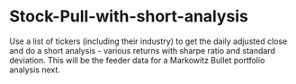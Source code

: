 # Stock-Pull-with-short-analysis
Use a list of tickers (including their industry) to get the daily adjusted close and do a short analysis - various returns with sharpe ratio and standard deviation.  This will be the feeder data for a Markowitz Bullet portfolio analysis next.
